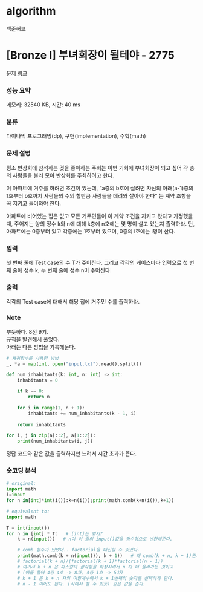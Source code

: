 # algorithm
백준허브

# [Bronze I] 부녀회장이 될테야 - 2775 

[문제 링크](https://www.acmicpc.net/problem/2775) 

### 성능 요약

메모리: 32540 KB, 시간: 40 ms

### 분류

다이나믹 프로그래밍(dp), 구현(implementation), 수학(math)

### 문제 설명

<p>평소 반상회에 참석하는 것을 좋아하는 주희는 이번 기회에 부녀회장이 되고 싶어 각 층의 사람들을 불러 모아 반상회를 주최하려고 한다.</p>

<p>이 아파트에 거주를 하려면 조건이 있는데, “a층의 b호에 살려면 자신의 아래(a-1)층의 1호부터 b호까지 사람들의 수의 합만큼 사람들을 데려와 살아야 한다” 는 계약 조항을 꼭 지키고 들어와야 한다.</p>

<p>아파트에 비어있는 집은 없고 모든 거주민들이 이 계약 조건을 지키고 왔다고 가정했을 때, 주어지는 양의 정수 k와 n에 대해 k층에 n호에는 몇 명이 살고 있는지 출력하라. 단, 아파트에는 0층부터 있고 각층에는 1호부터 있으며, 0층의 i호에는 i명이 산다.</p>

### 입력 

 <p>첫 번째 줄에 Test case의 수 T가 주어진다. 그리고 각각의 케이스마다 입력으로 첫 번째 줄에 정수 k, 두 번째 줄에 정수 n이 주어진다</p>

### 출력 

 <p>각각의 Test case에 대해서 해당 집에 거주민 수를 출력하라.</p>

### Note
뿌듯하다. 8전 9기.  
규칙을 발견해서 풀었다.  
아래는 다른 방법을 기록해둔다.
```python
# 재귀함수를 사용한 방법
_, *a = map(int, open("input.txt").read().split())

def num_inhabitants(k: int, n: int) -> int:    
    inhabitants = 0

    if k == 0:
        return n

    for i in range(1, n + 1):
        inhabitants += num_inhabitants(k - 1, i)
    
    return inhabitants

for i, j in zip(a[::2], a[1::2]):
    print(num_inhabitants(i, j))

```
정답 코드와 같은 값을 출력하지만 느려서 시간 초과가 뜬다.

### 숏코딩 분석
```python
# original:
import math
i=input
for n in[int]*int(i()):k=n(i());print(math.comb(k+n(i()),k+1))

# equivalent to:
import math

T = int(input())
for n in [int] * T:   # [int]는 뭐지?
    k = n(input())   # n이 이 줄의 input()값을 정수형으로 변환해준다.

    # comb 함수가 있었어.. factorial을 대신할 수 있었다.
    print(math.comb(k + n(input()), k + 1))   # 왜 comb(k + n, k + 1)인가?
    # factorial(k + n)/(factorial(k + 1)*factorial(n - 1))
    # 여기서 k + n 은 파스칼의 삼각형을 확장시켜서 n 차 더 올라가는 것이고
    # (예를 들어 4층 4호 -> 8차, 4층 1호 -> 5차)
    # k + 1 은 k + n 차의 이항계수에서 k + 1번째의 숫자를 선택하게 한다.
    # n - 1 이어도 된다. (식에서 볼 수 있듯) 같은 값을 준다.

```
